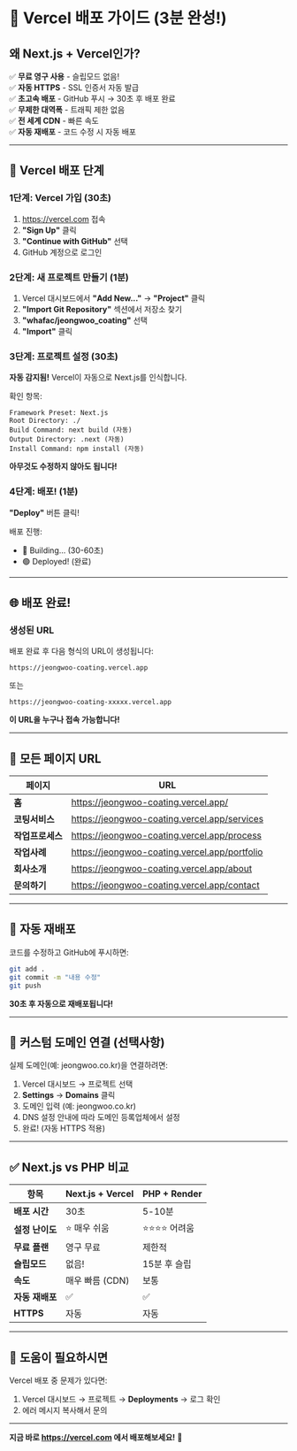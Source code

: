 # 🚀 Vercel 배포 가이드 (3분 완성!)

## 왜 Next.js + Vercel인가?

✅ **무료 영구 사용** - 슬립모드 없음!  
✅ **자동 HTTPS** - SSL 인증서 자동 발급  
✅ **초고속 배포** - GitHub 푸시 → 30초 후 배포 완료  
✅ **무제한 대역폭** - 트래픽 제한 없음  
✅ **전 세계 CDN** - 빠른 속도  
✅ **자동 재배포** - 코드 수정 시 자동 배포  

---

## 📝 Vercel 배포 단계

### 1단계: Vercel 가입 (30초)

1. https://vercel.com 접속
2. **"Sign Up"** 클릭
3. **"Continue with GitHub"** 선택
4. GitHub 계정으로 로그인

### 2단계: 새 프로젝트 만들기 (1분)

1. Vercel 대시보드에서 **"Add New..."** → **"Project"** 클릭
2. **"Import Git Repository"** 섹션에서 저장소 찾기
3. **"whafac/jeongwoo_coating"** 선택
4. **"Import"** 클릭

### 3단계: 프로젝트 설정 (30초)

**자동 감지됨!** Vercel이 자동으로 Next.js를 인식합니다.

확인 항목:
```
Framework Preset: Next.js
Root Directory: ./
Build Command: next build (자동)
Output Directory: .next (자동)
Install Command: npm install (자동)
```

**아무것도 수정하지 않아도 됩니다!**

### 4단계: 배포! (1분)

**"Deploy"** 버튼 클릭!

배포 진행:
- 🔵 Building... (30-60초)
- 🟢 Deployed! (완료)

---

## 🌐 배포 완료!

### 생성된 URL

배포 완료 후 다음 형식의 URL이 생성됩니다:

```
https://jeongwoo-coating.vercel.app
```

또는

```
https://jeongwoo-coating-xxxxx.vercel.app
```

**이 URL을 누구나 접속 가능합니다!**

---

## 📱 모든 페이지 URL

| 페이지 | URL |
|--------|-----|
| **홈** | https://jeongwoo-coating.vercel.app/ |
| **코팅서비스** | https://jeongwoo-coating.vercel.app/services |
| **작업프로세스** | https://jeongwoo-coating.vercel.app/process |
| **작업사례** | https://jeongwoo-coating.vercel.app/portfolio |
| **회사소개** | https://jeongwoo-coating.vercel.app/about |
| **문의하기** | https://jeongwoo-coating.vercel.app/contact |

---

## 🔄 자동 재배포

코드를 수정하고 GitHub에 푸시하면:

```bash
git add .
git commit -m "내용 수정"
git push
```

**30초 후 자동으로 재배포됩니다!**

---

## 🌟 커스텀 도메인 연결 (선택사항)

실제 도메인(예: jeongwoo.co.kr)을 연결하려면:

1. Vercel 대시보드 → 프로젝트 선택
2. **Settings** → **Domains** 클릭
3. 도메인 입력 (예: jeongwoo.co.kr)
4. DNS 설정 안내에 따라 도메인 등록업체에서 설정
5. 완료! (자동 HTTPS 적용)

---

## ✅ Next.js vs PHP 비교

| 항목 | Next.js + Vercel | PHP + Render |
|------|-----------------|--------------|
| **배포 시간** | 30초 | 5-10분 |
| **설정 난이도** | ⭐ 매우 쉬움 | ⭐⭐⭐⭐ 어려움 |
| **무료 플랜** | 영구 무료 | 제한적 |
| **슬립모드** | 없음! | 15분 후 슬립 |
| **속도** | 매우 빠름 (CDN) | 보통 |
| **자동 재배포** | ✅ | ✅ |
| **HTTPS** | 자동 | 자동 |

---

## 💬 도움이 필요하시면

Vercel 배포 중 문제가 있다면:

1. Vercel 대시보드 → 프로젝트 → **Deployments** → 로그 확인
2. 에러 메시지 복사해서 문의

---

**지금 바로 https://vercel.com 에서 배포해보세요!** 🚀

